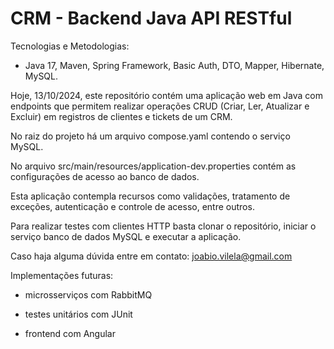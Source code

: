 # CRM - Backend Java API RESTful

Tecnologias e Metodologias:

- Java 17, Maven, Spring Framework, Basic Auth, DTO, Mapper, Hibernate, MySQL.

Hoje, 13/10/2024, este repositório contém uma aplicação web em Java com endpoints que permitem realizar operações CRUD (Criar, Ler, Atualizar e Excluir) em registros de clientes e tickets de um CRM.

No raiz do projeto há um arquivo compose.yaml contendo o serviço MySQL.

No arquivo src/main/resources/application-dev.properties contém as configurações de acesso ao banco de dados.

Esta aplicação contempla recursos como validações, tratamento de exceções, autenticação e controle de acesso, entre outros.

Para realizar testes com clientes HTTP basta clonar o repositório, iniciar o serviço banco de dados MySQL e executar a aplicação.

Caso haja alguma dúvida entre em contato: joabio.vilela@gmail.com

Implementações futuras:

- microsserviços com RabbitMQ

- testes unitários com JUnit

- frontend com Angular
